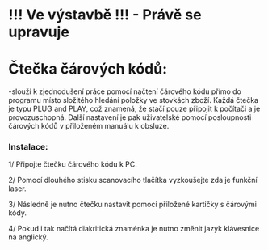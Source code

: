 # !!! Ve výstavbě !!! - Právě se upravuje

# **Čtečka čárových kódů:**

-slouží k zjednodušení práce pomocí načtení čárového kódu přímo do programu místo složitého hledání položky ve stovkách zboží. Každá čtečka je typu PLUG and PLAY, což znamená, že stačí pouze připojit k počítači a je provozuschopná. Další nastavení je pak uživatelské pomocí posloupnosti čárových kódů v přiloženém manuálu k obsluze.

### Instalace:

1/ Připojte čtečku čárového kódu k PC.

2/ Pomocí dlouhého stisku scanovacího tlačítka vyzkoušejte zda je funkční laser.

3/ Následně je nutno čtečku nastavit pomocí přiložené kartičky s čárovými kódy.

4/ Pokud i tak načítá diakritická znaménka je nutno změnit jazyk klávesnice na anglický.

